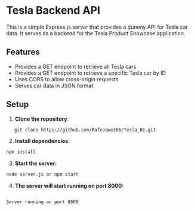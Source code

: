 # Tesla Backend API

This is a simple Express.js server that provides a dummy API for Tesla car data. It serves as a backend for the Tesla Product Showcase application.

## Features

- Provides a GET endpoint to retrieve all Tesla cars
- Provides a GET endpoint to retrieve a specific Tesla car by ID
- Uses CORS to allow cross-origin requests
- Serves car data in JSON format

## Setup

1. **Clone the repository**:

```bash
   git clone https://github.com/Rafeeque386/Tesla_BE.git
```

2. **Install dependencies:**

```bash
npm install

```

3. **Start the server:**

```bash
node server.js or npm start

```

4. **The server will start running on port 8000:**

```bash

Server running on port 8000
```
